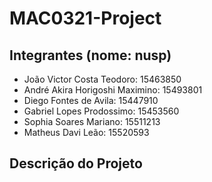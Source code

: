 # MAC0321-Project
## Integrantes (nome: nusp)
- João Victor Costa Teodoro: 15463850
- André Akira Horigoshi Maximino: 15493801
- Diego Fontes de Avila: 15447910
- Gabriel Lopes Prodossimo: 15453560
- Sophia Soares Mariano: 15511213
- Matheus Davi Leão: 15520593

## Descrição do Projeto

